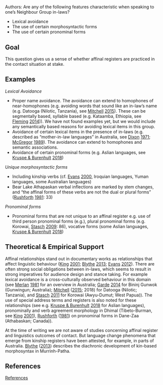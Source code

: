 # [](ContributionTable?__template__=property.md&property=name#cldf:D9_DFK38)

Authors: [](ContributionTable?__template__=property.md&property=contributor#cldf:D9_DFK38)
Are any of the following features characteristic when speaking to one’s Neighbour Group in-laws?

- Lexical avoidance
- The use of certain morphosyntactic forms
- The use of certain pronominal forms

## Goal

This question gives us a sense of whether affinal registers are practiced in the contact situation at stake.


## Examples

*Lexical Avoidance*

- Proper name avoidance. The avoidance can extend to homophones of near-homophones (e.g. avoiding words that sound like an in-law’s name (e.g. Datooga (Nilotic, Tanzania), see [Mitchell](sources.bib?ref&with_internal_ref_link&keep_label#cldf:Mitchell2015) [2015](sources.bib?ref&with_internal_ref_link&keep_label#cldf:Mitchell2015)). These can be segmentally based, syllable based (e.g. Kataamba, Ethiopia, see [Fleming](sources.bib?ref&with_internal_ref_link&keep_label#cldf:Fleming2014) [2014](sources.bib?ref&with_internal_ref_link&keep_label#cldf:Fleming2014))). We have not found examples yet, but we would include any semantically based reasons for avoiding lexical items in this group.
- Avoidance of certain lexical items in the presence of in-laws (e.g. described as “mother-in-law languages” in Australia, see [Dixon](sources.bib?ref&with_internal_ref_link&keep_label#cldf:Dixon1971) [1971](sources.bib?ref&with_internal_ref_link&keep_label#cldf:Dixon1971); [McGregor](sources.bib?ref&with_internal_ref_link&keep_label#cldf:McGregor1989) [1989](sources.bib?ref&with_internal_ref_link&keep_label#cldf:McGregor1989)). The avoidance can extend to homophones and semantic associations.
- Avoidance of certain pronominal forms (e.g. Aslian languages, see [Kruspe & Burenhult](sources.bib?ref&with_internal_ref_link&keep_label#cldf:KruspeBurenhult2018) [2018](sources.bib?ref&with_internal_ref_link&keep_label#cldf:KruspeBurenhult2018))


*Unique morphosyntactic forms*

- Including kinship verbs (cf. [Evans](sources.bib?ref&with_internal_ref_link&keep_label#cldf:Evans2000) [2000](sources.bib?ref&with_internal_ref_link&keep_label#cldf:Evans2000), Iroquian languages, Yuman languages, some Australian languages)
- Bear Lake Athapaskan verbal inflections are marked by stem changes, and “the affinal forms of these verbs are not the dual or plural forms” ([Rushforth](sources.bib?ref&with_internal_ref_link&keep_label#cldf:Rushforth1981) [1981](sources.bib?ref&with_internal_ref_link&keep_label#cldf:Rushforth1981): 33)


*Pronominal forms*

- Pronominal forms that are not unique to an affinal register e.g. use of third person pronominal forms (e.g.), plural pronominal forms (e.g. Korowai, [Stasch](sources.bib?ref&with_internal_ref_link&keep_label#cldf:Stasch2009) [2009](sources.bib?ref&with_internal_ref_link&keep_label#cldf:Stasch2009): 86), vocative forms (some Aslian languages, [Kruspe & Burenhult](sources.bib?ref&with_internal_ref_link&keep_label#cldf:KruspeBurenhult2018) [2018](sources.bib?ref&with_internal_ref_link&keep_label#cldf:KruspeBurenhult2018))

## Theoretical & Empirical Support

Affinal relationships stand out in documentary works as relationships that affect linguistic behaviour ([King](sources.bib?ref&with_internal_ref_link&keep_label#cldf:King2001) [2001](sources.bib?ref&with_internal_ref_link&keep_label#cldf:King2001); [Blythe](sources.bib?ref&with_internal_ref_link&keep_label#cldf:Blythe2013) [2013](sources.bib?ref&with_internal_ref_link&keep_label#cldf:Blythe2013); [Evans](sources.bib?ref&with_internal_ref_link&keep_label#cldf:Evans2012) [2012](sources.bib?ref&with_internal_ref_link&keep_label#cldf:Evans2012)). There are often strong social obligations between in-laws, which seems to result in strong imperatives for audience design and stance taking. For example lexical avoidance is a cross-culturally observed behaviour in this domain (see [Merlan](sources.bib?ref&with_internal_ref_link&keep_label#cldf:Merlan1981) [1981](sources.bib?ref&with_internal_ref_link&keep_label#cldf:Merlan1981) for an overview in Australia; [Garde](sources.bib?ref&with_internal_ref_link&keep_label#cldf:Garde2014) [2014](sources.bib?ref&with_internal_ref_link&keep_label#cldf:Garde2014) for Bininj Gunwok (Gunwingun; Australia); [Mitchell](sources.bib?ref&with_internal_ref_link&keep_label#cldf:Mitchell2015) ([2015](sources.bib?ref&with_internal_ref_link&keep_label#cldf:Mitchell2015); 2018) for Datooga (Nilotic; Tanzania), and [Stasch](sources.bib?ref&with_internal_ref_link&keep_label#cldf:Stasch2011) [2011](sources.bib?ref&with_internal_ref_link&keep_label#cldf:Stasch2011) for Korowai (Awyu-Dumut; West Papua)). The use of special address terms and registers is also noted for these relationships (see e.g. [Kruspe & Burenhult](sources.bib?ref&with_internal_ref_link&keep_label#cldf:KruspeBurenhult2018) [2018](sources.bib?ref&with_internal_ref_link&keep_label#cldf:KruspeBurenhult2018) for Aslian languages), pronominally and verb agreement morphology in Dhimal (Tibeto-Burman, see [King](sources.bib?ref&with_internal_ref_link&keep_label#cldf:King2001) [2001](sources.bib?ref&with_internal_ref_link&keep_label#cldf:King2001)), [Rushforth](sources.bib?ref&with_internal_ref_link&keep_label#cldf:Rushforth1981) ([1981](sources.bib?ref&with_internal_ref_link&keep_label#cldf:Rushforth1981)) on pronominal forms in Dane-Zaa (Athabaskan; Canada)).

At the time of writing we are not aware of studies concerning affinal register and linguistics outcomes of contact. But language change phenomena that emerge from kinship registers have been attested, for example, in parts of Australia. [Blythe](sources.bib?ref&with_internal_ref_link&keep_label#cldf:Blythe2013) ([2013](sources.bib?ref&with_internal_ref_link&keep_label#cldf:Blythe2013)) describes the diachronic development of kin-based morphosyntax in Murrinh-Patha.

## References

[References](Source?cited_only&with_link#cldf:__all__)